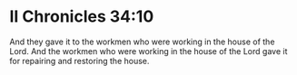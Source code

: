 # II Chronicles 34:10

And they gave it to the workmen who were working in the house of the Lord. And the workmen who were working in the house of the Lord gave it for repairing and restoring the house.
